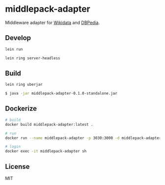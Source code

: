 # middlepack-adapter

Middleware adapter for [Wikidata](https://query.wikidata.org/) and [DBPedia](http://dbpedia.org/sparql).


## Develop

```bash
lein run

lein ring server-headless
```


## Build
```bash
lein ring uberjar

$ java -jar middlepack-adapter-0.1.0-standalone.jar
```

## Dockerize
```bash
# build
docker build middlepack-adapter:latest .

# run
docker run --name middlepack-adapter -p 3030:3000 -d middlepack-adapter

# login
docker exec -it middlepack-adapter sh
```

## License

MIT
